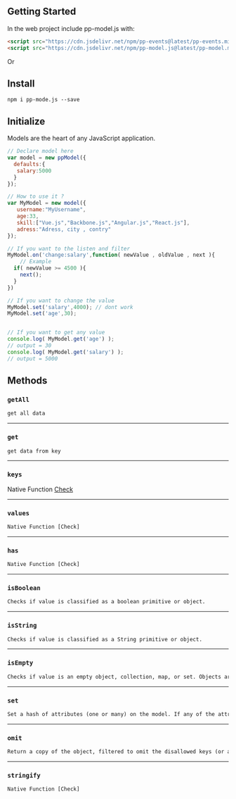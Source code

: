 ## Getting Started

In the web project include pp-model.js with:

```html
<script src="https://cdn.jsdelivr.net/npm/pp-events@latest/pp-events.min.js" ></script>
<script src="https://cdn.jsdelivr.net/npm/pp-model.js@latest/pp-model.min.js" ></script>
```

Or

## Install

```console
npm i pp-mode.js --save
```

## Initialize

Models are the heart of any JavaScript application.

```javascript
// Declare model here
var model = new ppModel({
  defaults:{
   salary:5000
  }
});

// How to use it ?
var MyModel = new model({
   username:"MyUsername",
   age:33,
   skill:["Vue.js","Backbone.js","Angular.js","React.js"],
   adress:"Adress, city , contry"
});

// If you want to the listen and filter
MyModel.on('change:salary',function( newValue , oldValue , next ){
	// Example
  if( newValue >= 4500 ){
    next();
  }
})

// If you want to change the value
MyModel.set('salary',4000); // dont work
MyModel.set('age',30);


// If you want to get any value
console.log( MyModel.get('age') );
// output = 30
console.log( MyModel.get('salary') );
// output = 5000
```

## Methods

### `getAll`

```html
get all data
```
---

### `get`

```html
get data from key
```
---

### `keys`

Native Function [Check](https://developer.mozilla.org/en-US/docs/Web/JavaScript/Reference/Global_Objects/Object/keys)

---

### `values`

```html
Native Function [Check]
```
---

### `has`
```html
Native Function [Check]
```
---

### `isBoolean`

```html
Checks if value is classified as a boolean primitive or object.
```
---

### `isString`
```html
Checks if value is classified as a String primitive or object.
```

---

### `isEmpty`

```html
Checks if value is an empty object, collection, map, or set. Objects are considered empty if they have no own enumerable string keyed properties. Array-like values such as arguments objects, arrays, buffers, strings, or jQuery-like collections are considered empty if they have a length of 0. Similarly, maps and sets are considered empty if they have a size of 0.
```
---

### `set`
```html
Set a hash of attributes (one or many) on the model. If any of the attributes change the model's state, a "change" event will be triggered on the model. Change events for specific attributes are also triggered, and you can bind to those as well, for example: change:title, and change:content. You may also pass individual keys and values.
```
---

### `omit`
```html
Return a copy of the object, filtered to omit the disallowed keys (or array of keys). Alternatively accepts a predicate indicating which keys to omit.
```
---

### `stringify`

```html
Native Function [Check]
```
